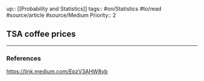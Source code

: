 up:: [[Probability and Statistics]]
tags:: #on/Statistics #to/read #source/article #source/Medium 
Priority:: 2

## TSA coffee prices



---

### References
https://link.medium.com/EpzV3AHW8yb